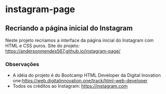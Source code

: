 # instagram-page
## Recriando a página inicial do Instagram
Neste projeto recriamos a interface da página inicial do Instagram com HTML e CSS puros.
Site do projeto: https://andersonmendes567.github.io/instagram-page/
### Observações
* A idéia do projeto é do Bootcamp HTML Developer da Digital Inovation one:https://web.digitalinnovation.one/track/html-web-developer
* Todos os créditos ao Instagram: https://instagram.com
